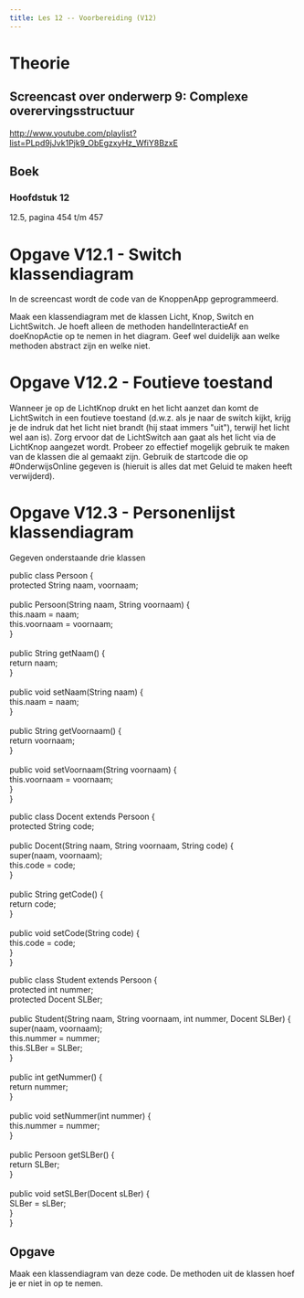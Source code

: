 ```yaml
---
title: Les 12 -- Voorbereiding (V12)
---
```


# Theorie

## Screencast over onderwerp 9: Complexe overervingsstructuur

<http://www.youtube.com/playlist?list=PLpd9jJvk1Pjk9_ObEgzxyHz_WfiY8BzxE>

## Boek

### Hoofdstuk 12

12.5, pagina 454 t/m 457

# Opgave V12.1 - Switch klassendiagram

In de screencast wordt de code van de KnoppenApp geprogrammeerd.

Maak een klassendiagram met de klassen Licht, Knop, Switch en LichtSwitch. Je hoeft alleen de methoden handelInteractieAf en doeKnopActie op te nemen in het diagram. Geef wel duidelijk aan welke methoden abstract zijn en welke niet.

# Opgave V12.2 - Foutieve toestand 

Wanneer je op de LichtKnop drukt en het licht aanzet dan komt de LichtSwitch in een foutieve toestand (d.w.z. als je naar de switch kijkt, krijg je de indruk dat het licht niet brandt (hij staat immers "uit"), terwijl het licht wel aan is). Zorg ervoor dat de LichtSwitch aan gaat als het licht via de LichtKnop aangezet wordt. Probeer zo effectief mogelijk gebruik te maken van de klassen die al gemaakt zijn. Gebruik de startcode die op \#OnderwijsOnline gegeven is (hieruit is alles dat met Geluid te maken heeft verwijderd).

# Opgave V12.3 - Personenlijst klassendiagram

Gegeven onderstaande drie klassen

public class Persoon {\
protected String naam, voornaam;\
\
public Persoon(String naam, String voornaam) {\
this.naam = naam;\
this.voornaam = voornaam;\
}\
\
public String getNaam() {\
return naam;\
}\
\
public void setNaam(String naam) {\
this.naam = naam;\
}\
\
public String getVoornaam() {\
return voornaam;\
}\
\
public void setVoornaam(String voornaam) {\
this.voornaam = voornaam;\
}\
}

public class Docent extends Persoon {\
protected String code;\
\
public Docent(String naam, String voornaam, String code) {\
super(naam, voornaam);\
this.code = code;\
}\
\
public String getCode() {\
return code;\
}\
\
public void setCode(String code) {\
this.code = code;\
}\
}

public class Student extends Persoon {\
protected int nummer;\
protected Docent SLBer;\
\
public Student(String naam, String voornaam, int nummer, Docent SLBer) {\
super(naam, voornaam);\
this.nummer = nummer;\
this.SLBer = SLBer;\
}\
\
public int getNummer() {\
return nummer;\
}\
\
public void setNummer(int nummer) {\
this.nummer = nummer;\
}\
\
public Persoon getSLBer() {\
return SLBer;\
}\
\
public void setSLBer(Docent sLBer) {\
SLBer = sLBer;\
}\
}

## Opgave 

Maak een klassendiagram van deze code. De methoden uit de klassen hoef je er niet in op te nemen.
